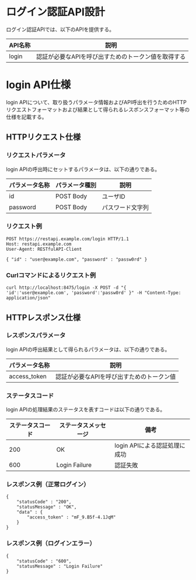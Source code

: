 # ログイン認証API設計

ログイン認証APIでは、以下のAPIを提供する。

|API名称|説明|
|---|---|
|login|認証が必要なAPIを呼び出すためのトークン値を取得する|

# login API仕様

login APIについて、取り扱うパラメータ情報およびAPI呼出を行うためのHTTPリクエストフォーマットおよび結果として得られるレスポンスフォーマット等の仕様を記載する。

## HTTPリクエスト仕様

### リクエストパラメータ

login APIの呼出時にセットするパラメータは、以下の通りである。

|パラメータ名称|パラメータ種別|説明|
|---|---|---|
|id|POST Body|ユーザID|
|password|POST Body|パスワード文字列|

### リクエスト例

```
POST https://restapi.example.com/login HTTP/1.1
Host: restapi.example.com
User-Agent: RESTfulAPI-Client

{ "id" : "user@example.com", "password" : "passw0rd" }
```

### Curlコマンドによるリクエスト例

```
curl http://localhost:8475/login -X POST -d "{ 'id':'user@example.com', 'password':'passw0rd' }" -H "Content-Type: application/json"
```

## HTTPレスポンス仕様

### レスポンスパラメータ

login APIの呼出結果として得られるパラメータは、以下の通りである。

| パラメータ名称 | 説明 |
| --- | --- |
| access_token | 認証が必要なAPIを呼び出すためのトークン値 |

### ステータスコード

login APIの処理結果のステータスを表すコードは以下の通りである。

|ステータスコード|ステータスメッセージ|備考|
|---|---|---|
|200|OK|login APIによる認証処理に成功|
|600|Login Failure|認証失敗|

### レスポンス例（正常ログイン）

```
{
    "statusCode" : "200",
    "statusMessage" : "OK",
    "data" : {
        "access_token" : "mF_9.B5f-4.1JqM"
    }
}
```

### レスポンス例（ログインエラー）

```
{
    "statusCode" : "600",
    "statusMessage" : "Login Failure"
}
```
